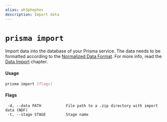 ```yaml
---
alias: ah3phephev
description: Import data
---
```


# `prisma import`

Import data into the database of your Prisma service. The data needs to be formatted according to the [Normalized Data Format](!alias-teroo5uxih). For more info, read the [Data Import](!alias-ol2eoh8xie) chapter.

#### Usage

```sh
prisma import [flags]
```

#### Flags

```
 -d, --data PATH           File path to a .zip directory with import data (NDF)
 -t, --stage STAGE         Stage name
```
